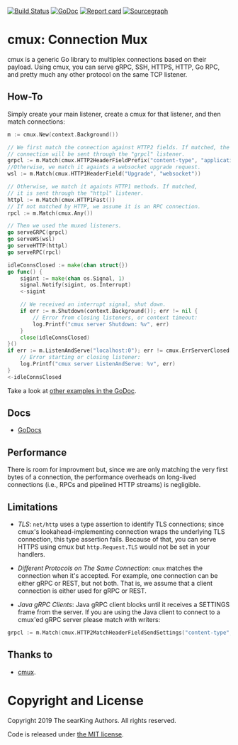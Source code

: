 [![Build Status](https://travis-ci.org/searKing/travis-ci.svg?branch=cmux)](https://travis-ci.org/searKing/travis-ci)
[![GoDoc](https://godoc.org/github.com/searKing/golang/tools/cmd/cmux?status.svg)](https://godoc.org/github.com/searKing/golang/tools/cmd/cmux)
[![Report card](https://goreportcard.com/badge/github.com/searKing/golang/tools/cmd/cmux)](https://goreportcard.com/report/github.com/searKing/golang/tools/cmd/cmux) 
[![Sourcegraph](https://sourcegraph.com/github.com/searKing/golang/-/badge.svg)](https://sourcegraph.com/github.com/searKing/travis-ci@cmux?badge)
# cmux: Connection Mux

cmux is a generic Go library to multiplex connections based on
their payload. Using cmux, you can serve gRPC, SSH, HTTPS, HTTP,
Go RPC, and pretty much any other protocol on the same TCP listener.

## How-To
Simply create your main listener, create a cmux for that listener,
and then match connections:
```go
m := cmux.New(context.Background())

// We first match the connection against HTTP2 fields. If matched, the
// connection will be sent through the "grpcl" listener.
grpcl := m.Match(cmux.HTTP2HeaderFieldPrefix("content-type", "application/grpc"))
//Otherwise, we match it againts a websocket upgrade request.
wsl := m.Match(cmux.HTTP1HeaderField("Upgrade", "websocket"))

// Otherwise, we match it againts HTTP1 methods. If matched,
// it is sent through the "httpl" listener.
httpl := m.Match(cmux.HTTP1Fast())
// If not matched by HTTP, we assume it is an RPC connection.
rpcl := m.Match(cmux.Any())

// Then we used the muxed listeners.
go serveGRPC(grpcl)
go serveWS(wsl)
go serveHTTP(httpl)
go serveRPC(rpcl)

idleConnsClosed := make(chan struct{})
go func() {
    sigint := make(chan os.Signal, 1)
    signal.Notify(sigint, os.Interrupt)
    <-sigint

    // We received an interrupt signal, shut down.
    if err := m.Shutdown(context.Background()); err != nil {
        // Error from closing listeners, or context timeout:
        log.Printf("cmux server Shutdown: %v", err)
    }
    close(idleConnsClosed)
}()
if err := m.ListenAndServe("localhost:0"); err != cmux.ErrServerClosed {
    // Error starting or closing listener:
    log.Printf("cmux server ListenAndServe: %v", err)
}
<-idleConnsClosed
```

Take a look at [other examples in the GoDoc](http://godoc.org/github.com/searKing/golang/go/net/cmux/#pkg-examples).

## Docs
* [GoDocs](https://godoc.org/github.com/searKing/golang/go/net/cmux)

## Performance
There is room for improvment but, since we are only matching
the very first bytes of a connection, the performance overheads on
long-lived connections (i.e., RPCs and pipelined HTTP streams)
is negligible.

## Limitations
* *TLS*: `net/http` uses a type assertion to identify TLS connections; since
cmux's lookahead-implementing connection wraps the underlying TLS connection,
this type assertion fails.
Because of that, you can serve HTTPS using cmux but `http.Request.TLS`
would not be set in your handlers.

* *Different Protocols on The Same Connection*: `cmux` matches the connection
when it's accepted. For example, one connection can be either gRPC or REST, but
not both. That is, we assume that a client connection is either used for gRPC
or REST.

* *Java gRPC Clients*: Java gRPC client blocks until it receives a SETTINGS
frame from the server. If you are using the Java client to connect to a cmux'ed
gRPC server please match with writers:
```go
grpcl := m.Match(cmux.HTTP2MatchHeaderFieldSendSettings("content-type", "application/grpc"))
```
## Thanks to

+ [cmux](https://github.com/soheilhy/cmux.git).

# Copyright and License
Copyright 2019 The searKing Authors. All rights reserved.

Code is released under
[the MIT license](https://github.com/searKing/golang/go/net/cmux/blob/master/LICENSE).
